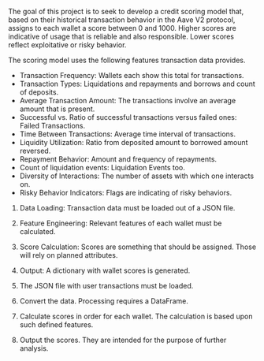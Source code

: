 The goal of this project is to seek to develop a credit scoring model that, based on their historical transaction behavior in the Aave V2 protocol, assigns to each wallet a score between 0 and 1000. Higher scores are indicative of usage that is reliable and also responsible. Lower scores reflect exploitative or risky behavior.

The scoring model uses the following features transaction data provides.
- Transaction Frequency: Wallets each show this total for transactions.
- Transaction Types: Liquidations and repayments and borrows and count of deposits.
- Average Transaction Amount: The transactions involve an average amount that is present.
- Successful vs. Ratio of successful transactions versus failed ones: Failed Transactions.
- Time Between Transactions: Average time interval of transactions.
- Liquidity Utilization: Ratio from deposited amount to borrowed amount reversed.
- Repayment Behavior: Amount and frequency of repayments.
- Count of liquidation events: Liquidation Events too.
- Diversity of Interactions: The number of assets with which one interacts on.
- Risky Behavior Indicators: Flags are indicating of risky behaviors.

1. Data Loading: Transaction data must be loaded out of a JSON file.
2. Feature Engineering: Relevant features of each wallet must be calculated.
3. Score Calculation: Scores are something that should be assigned. Those will rely on planned attributes.
4. Output: A dictionary with wallet scores is generated.

1. The JSON file with user transactions must be loaded.
2. Convert the data. Processing requires a DataFrame.
3. Calculate scores in order for each wallet. The calculation is based upon such defined features.
4. Output the scores. They are intended for the purpose of further analysis.
